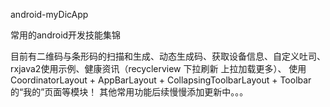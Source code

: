 android-myDicApp

常用的android开发技能集锦

目前有二维码与条形码的扫描和生成、动态生成码、获取设备信息、自定义吐司、rxjava2使用示例、健康资讯（recyclerview 下拉刷新 上拉加载更多）、
使用CoordinatorLayout + AppBarLayout + CollapsingToolbarLayout + Toolbar的“我的”页面等模块！
其他常用功能后续慢慢添加更新中。。。
